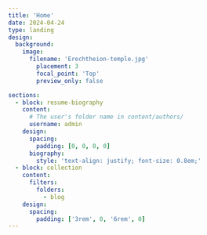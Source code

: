 ```yaml
---
title: 'Home'
date: 2024-04-24
type: landing
design:
  background:
    image:
      filename: 'Erechtheion-temple.jpg'
        placement: 3
        focal_point: 'Top'
        preview_only: false

sections:
  - block: resume-biography
    content:
      # The user's folder name in content/authors/
      username: admin
    design:
      spacing:
        padding: [0, 0, 0, 0]
      biography:
        style: 'text-align: justify; font-size: 0.8em;'
  - block: collection
    content:
      filters:
        folders:
          - blog
    design:
      spacing:
        padding: ['3rem', 0, '6rem', 0]
---
```

